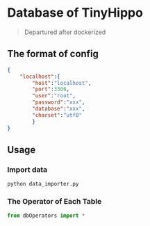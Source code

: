 # Database of TinyHippo

> Departured after dockerized

## The format of config

```json
{
    "localhost":{
        "host":"localhost",
        "port":3306,
        "user":"root",
        "password":"xxx",
        "database":"xxx",
        "charset":"utf8"
        }
}
```


## Usage

### Import data
```shell
python data_importer.py
```


### The Operator of Each Table

```python
from dbOperators import *
```

